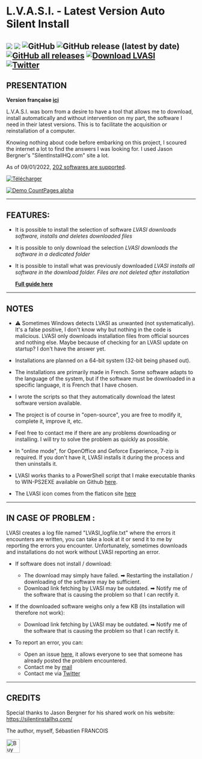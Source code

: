 # L.V.A.S.I. - Latest Version Auto Silent Install

![](https://img.shields.io/badge/Platform-Windows--64-lightgrey) ![](https://img.shields.io/badge/Powershell-darkblue?logo=powershell) ![GitHub](https://img.shields.io/github/license/SebastienFRA/LVASI?label=License) ![GitHub release (latest by date)](https://img.shields.io/github/v/release/SebastienFRA/LVASI?label=Release) [![GitHub all releases](https://img.shields.io/github/downloads/SebastienFRA/LVASI/total?color=g&label=Github%20Downloads)](https://github.com/SebastienFRA/LVASI/releases/latest)  [![Download LVASI](https://img.shields.io/sourceforge/dt/lvasi.svg?label=SourceForge%20Downloads)](https://sourceforge.net/projects/lvasi/)  
[![Twitter](https://img.shields.io/badge/Follow%20me-1DA1F2?style=flat&logo=twitter&logoColor=white)](https://twitter.com/intent/follow?original_referer=https%3A%2F%2Fpublish.twitter.com%2F&ref_src=twsrc%5Etfw%7Ctwcamp%5Ebuttonembed%7Ctwterm%5Efollow%7Ctwgr%5EPuma_n&region=follow_link&screen_name=Puma_n)  
------------------------------------------------------------	
PRESENTATION 
------------------------------------------------------------
**Version française [ici](https://github.com/SebastienFRA/LVASI/blob/main/LISEZ-MOI.MD)**

L.V.A.S.I. was born from a desire to have a tool that allows me to download,
install automatically and without intervention on my part, the software
I need in their latest versions. This is to facilitate the acquisition
or reinstallation of a computer.

Knowing nothing about code before embarking on this project, I
scoured the internet a lot to find the answers I was looking for.
I used Jason Bergner's "SilentInstallHQ.com" site a lot.

As of 09/01/2022, [202 softwares are supported](https://github.com/SebastienFRA/LVASI/blob/main/Liste.md). 

[![Télécharger](https://github.com/SebastienFRA/LVASI/blob/main/img/Download_light.png)](https://github.com/SebastienFRA/LVASI/releases/download/v2.45/LVASI_v2.45.exe)


[![Demo CountPages alpha](https://github.com/SebastienFRA/LVASI/blob/main/img/LVASI_2.42.gif)](https://youtu.be/ux5MgNagxnU)

---
**FEATURES:**
---

- It is possible to install the selection of software
  *LVASI downloads software, installs and deletes downloaded files*

- It is possible to only download the selection
  *LVASI downloads the software in a dedicated folder*
 
- It is possible to install what was previously downloaded
  *LVASI installs all software in the download folder. Files are not deleted after installation*
  
  [**Full guide here**](https://github.com/SebastienFRA/LVASI/blob/main/LVASI%20-%202.1%2B%20-%20AIDE.md)

-------------------------
NOTES 
-------------------------

- ⚠ Sometimes Windows detects LVASI as unwanted (not systematically). It's a false positive, I don't know why but nothing in the code is malicious. LVASI only downloads installation files from official sources and nothing else. Maybe because of checking for an LVASI update on startup? I don't have the answer yet.

- Installations are planned on a 64-bit system (32-bit being phased out).

- The installations are primarily made in French. Some software adapts to the language
of the system, but if the software must be downloaded in a specific language, it is
French that I have chosen.

- I wrote the scripts so that they automatically download the latest software version
available.

- The project is of course in "open-source", you are free to modify it, complete it,
improve it, etc.

- Feel free to contact me if there are any problems downloading or installing. I will try to solve the problem
as quickly as possible.

- In "online mode", for OpenOffice and Geforce Experience, 7-zip is required. If you don't have it, LVASI installs it during the process and then uninstalls it.

- LVASI works thanks to a PowerShell script that I make executable thanks to WIN-PS2EXE available on Github [here](https://github.com/MScholtes/Win-PS2EXE).

- The LVASI icon comes from the flaticon site [here](https://www.flaticon.com/free-icon/software_4196389)

-------------------------
IN CASE OF PROBLEM :
-------------------------

LVASI creates a log file named "LVASI_logfile.txt" where the errors it encounters are written, you can take a look at it or send it to me by reporting the errors you encounter. Unfortunately, sometimes downloads and installations do not work without LVASI reporting an error.
- If software does not install / download:
   - The download may simply have failed. ➡ Restarting the installation / downloading of the software may be sufficient.
   - Download link fetching by LVASI may be outdated. ➡ Notify me of the software that is causing the problem so that I can rectify it.

- If the downloaded software weighs only a few KB (its installation will therefore not work):
   - Download link fetching by LVASI may be outdated. ➡ Notify me of the software that is causing the problem so that I can rectify it.

- To report an error, you can:
   - Open an issue [here](https://github.com/SebastienFRA/LVASI/issues), it allows everyone to see that someone has already posted the problem encountered.
   - Contact me by [mail](mailto:sebastien.lvasi@gmail.com)
   - Contact me via [Twitter](https://twitter.com/Puma_n)


--------------------------------
CREDITS                      
--------------------------------

Special thanks to Jason Bergner for his shared work on his website:
https://silentinstallhq.com/

The author, myself, Sébastien FRANCOIS  
  
  <a href='https://ko-fi.com/V7V7EJIL4' target='_blank'><img height='36' style='border:0px;height:36px;' src='https://cdn.ko-fi.com/cdn/kofi2.png?v=3' border='0' alt='Buy Me a Coffee at ko-fi.com' /></a>
